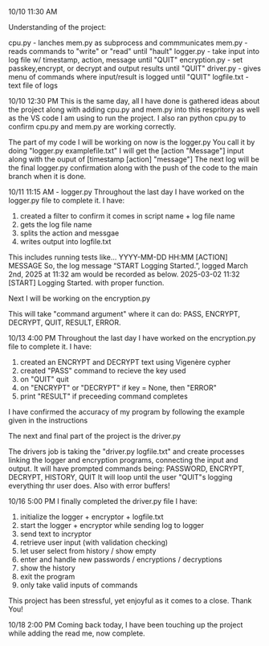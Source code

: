 10/10 11:30 AM

Understanding of the project:

cpu.py - lanches mem.py as subprocess and commmunicates
mem.py - reads commands to "write" or "read" until "hault"
logger.py - take input into log file w/ timestamp, action, message until "QUIT"
encryption.py - set passkey,encrypt, or decrypt and output results until "QUIT" 
driver.py - gives menu of commands  where input/result is logged until "QUIT"
logfile.txt - text file of logs 

10/10 12:30 PM
This is the same day, all I have done is gathered ideas about the project along with 
adding cpu.py and mem.py into this respritory as well as the VS code I am using to run the project.
I also ran python cpu.py to confirm cpu.py and mem.py are working correctly. 

The part of my code I will be working on now is the logger.py
You call it by doing "logger.py examplefile.txt"
I will get the [action "Message"] input along with the ouput of 
[timestamp [action] "message"]
The next log will be the final logger.py confirmation along with the push of the code to the 
main branch when it is done. 

10/11 11:15 AM - logger.py
Throughout the last day I have worked on the logger.py file to complete it.
I have: 
1. created a filter to confirm it comes in script name + log file name
2. gets the log file name
3. splits the action and messgae
4. writes output into logfile.txt

This includes running tests  like...
YYYY-MM-DD HH:MM [ACTION] MESSAGE
So, the log message “START Logging Started.”, logged March 2nd, 2025 at 11:32 am would be
recorded as below.
2025-03-02 11:32 [START] Logging Started.
with proper function.

Next I will be working on the encryption.py

This will take "command argument" where it can do: PASS, ENCRYPT, DECRYPT, QUIT, RESULT, ERROR.

10/13 4:00 PM
Throughout the last day I have worked on the encryption.py file to complete it.
I have: 
1. created an ENCRYPT and DECRYPT text using Vigenère cypher
2. created "PASS" command to recieve the key used
3. on "QUIT" quit
4. on "ENCRYPT" or "DECRYPT" if key = None, then "ERROR"
5. print "RESULT" if preceeding command completes

I have confirmed the accuracy of my program by following the example given in the instructions

The next and final part of the project is the driver.py

The drivers job is taking the "driver.py logfile.txt" and create processes linking the
logger and encryption programs, connecting the input and output.
It will have prompted commands being: PASSWORD, ENCRYPT, DECRYPT, HISTORY, QUIT
It will loop until the user "QUIT"s logging everything thr user does.
Also with error buffers!

10/16 5:00 PM
I finally completed the driver.py file
I have:
1. initialize the logger + encryptor + logfile.txt
2. start the logger + encryptor while sending log to logger
3. send text to incryptor
4. retrieve user input (with validation checking)
5. let user select from history / show empty
6. enter and handle new passwords / encryptions / decryptions
7. show the history
8. exit the program
9. only take valid inputs of commands

This project has been stressful, yet enjoyful as it comes to a close. Thank You!

10/18 2:00 PM
Coming back today, I have been touching up the project while adding the read me, now complete.
